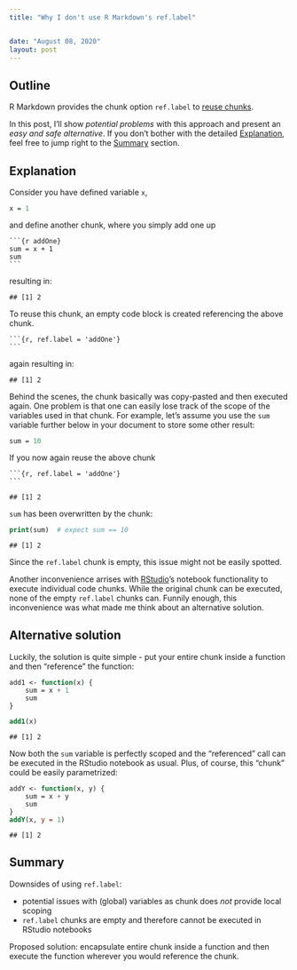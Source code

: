 ```yaml
---
title: "Why I don't use R Markdown's ref.label"


date: "August 08, 2020"
layout: post
---
```



<section class="main-content">
<div id="outline" class="section level2">
<h2>Outline</h2>
<p>R Markdown provides the chunk option <code>ref.label</code> to <a href="https://yihui.org/knitr/demo/reference/">reuse chunks</a>.</p>
<p>In this post, I’ll show <em>potential problems</em> with this approach and present an <em>easy and safe alternative</em>. If you don’t bother with the detailed <a href="#explanation">Explanation</a>, feel free to jump right to the <a href="#summary">Summary</a> section.</p>
</div>
<div id="explanation" class="section level2">
<h2>Explanation</h2>
<p>Consider you have defined variable <code>x</code>,</p>
<div class="sourceCode" id="cb1"><pre class="sourceCode r"><code class="sourceCode r"><a class="sourceLine" id="cb1-1" title="1">x =<span class="st"> </span><span class="dv">1</span></a></code></pre></div>
<p>and define another chunk, where you simply add one up</p>
<pre><code>```{r addOne}
sum = x + 1
sum
```</code></pre>
<p>resulting in:</p>
<pre><code>## [1] 2</code></pre>
<p>To reuse this chunk, an empty code block is created referencing the above chunk.</p>
<pre><code>```{r, ref.label = &#39;addOne&#39;}
```</code></pre>
<p>again resulting in:</p>
<pre><code>## [1] 2</code></pre>
<p>Behind the scenes, the chunk basically was copy-pasted and then executed again. One problem is that one can easily lose track of the scope of the variables used in that chunk. For example, let’s assume you use the <code>sum</code> variable further below in your document to store some other result:</p>
<div class="sourceCode" id="cb6"><pre class="sourceCode r"><code class="sourceCode r"><a class="sourceLine" id="cb6-1" title="1">sum =<span class="st"> </span><span class="dv">10</span></a></code></pre></div>
<p>If you now again reuse the above chunk</p>
<pre><code>```{r, ref.label = &#39;addOne&#39;}
```</code></pre>
<pre><code>## [1] 2</code></pre>
<p><code>sum</code> has been overwritten by the chunk:</p>
<div class="sourceCode" id="cb9"><pre class="sourceCode r"><code class="sourceCode r"><a class="sourceLine" id="cb9-1" title="1"><span class="kw">print</span>(sum)  <span class="co"># expect sum == 10</span></a></code></pre></div>
<pre><code>## [1] 2</code></pre>
<p>Since the <code>ref.label</code> chunk is empty, this issue might not be easily spotted.</p>
<p>Another inconvenience arrises with <a href="https://rstudio.com/">RStudio</a>’s notebook functionality to execute individual code chunks. While the original chunk can be executed, none of the empty <code>ref.label</code> chunks can. Funnily enough, this inconvenience was what made me think about an alternative solution.</p>
</div>
<div id="alternative-solution" class="section level2">
<h2>Alternative solution</h2>
<p>Luckily, the solution is quite simple - put your entire chunk inside a function and then “reference” the function:</p>
<div class="sourceCode" id="cb11"><pre class="sourceCode r"><code class="sourceCode r"><a class="sourceLine" id="cb11-1" title="1">add1 &lt;-<span class="st"> </span><span class="cf">function</span>(x) {</a>
<a class="sourceLine" id="cb11-2" title="2">    sum =<span class="st"> </span>x <span class="op">+</span><span class="st"> </span><span class="dv">1</span></a>
<a class="sourceLine" id="cb11-3" title="3">    sum</a>
<a class="sourceLine" id="cb11-4" title="4">}</a></code></pre></div>
<div class="sourceCode" id="cb12"><pre class="sourceCode r"><code class="sourceCode r"><a class="sourceLine" id="cb12-1" title="1"><span class="kw">add1</span>(x)</a></code></pre></div>
<pre><code>## [1] 2</code></pre>
<p>Now both the <code>sum</code> variable is perfectly scoped and the “referenced” call can be executed in the RStudio notebook as usual. Plus, of course, this “chunk” could be easily parametrized:</p>
<div class="sourceCode" id="cb14"><pre class="sourceCode r"><code class="sourceCode r"><a class="sourceLine" id="cb14-1" title="1">addY &lt;-<span class="st"> </span><span class="cf">function</span>(x, y) {</a>
<a class="sourceLine" id="cb14-2" title="2">    sum =<span class="st"> </span>x <span class="op">+</span><span class="st"> </span>y</a>
<a class="sourceLine" id="cb14-3" title="3">    sum</a>
<a class="sourceLine" id="cb14-4" title="4">}</a>
<a class="sourceLine" id="cb14-5" title="5"><span class="kw">addY</span>(x, <span class="dt">y =</span> <span class="dv">1</span>)</a></code></pre></div>
<pre><code>## [1] 2</code></pre>
</div>
<div id="summary" class="section level2">
<h2>Summary</h2>
<p>Downsides of using <code>ref.label</code>:</p>
<ul>
<li>potential issues with (global) variables as chunk does <em>not</em> provide local scoping</li>
<li><code>ref.label</code> chunks are empty and therefore cannot be executed in RStudio notebooks</li>
</ul>
<p>Proposed solution: encapsulate entire chunk inside a function and then execute the function wherever you would reference the chunk.</p>
</div>
</section>
